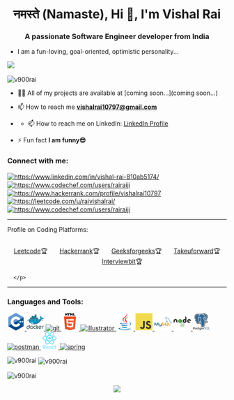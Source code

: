 <h1 align="center">  नमस्ते (Namaste), Hi 👋, I'm Vishal Rai</h1>

<h3 align="center">A passionate Software Engineer developer from India</h3>

- I am a fun-loving, goal-oriented, optimistic personality...


 <img src="https://github.com/demartini/demartini/blob/master/code.gif">

<p align="left"> <img src="https://komarev.com/ghpvc/?username=v900rai&label=Profile%20views&color=0e75b6&style=flat" alt="v900rai" /> </p>




- 👨‍💻 All of my projects are available at [coming soon...](coming soon...)

- 📫 How to reach me **vishalrai10797@gmail.com**
- - 📫 How to reach me on LinkedIn:
      <a href="https://www.linkedin.com/in/vishal-rai-810ab5174//" rel="nofollow">LinkedIn Profile</a>  

- ⚡ Fun fact **I am funny😎**


<h3 align="left">Connect with me:</h3>
<p align="left">
<a href="https://https://www.linkedin.com/in/vishal-rai-810ab5174/" target="blank"><img align="center" src="https://raw.githubusercontent.com/rahuldkjain/github-profile-readme-generator/master/src/images/icons/Social/linked-in-alt.svg" alt="https://www.linkedin.com/in/vishal-rai-810ab5174/" height="30" width="40" /></a>
<a href="https://www.codechef.com/users/https://www.codechef.com/users/rairaiji" target="blank"><img align="center" src="https://cdn.jsdelivr.net/npm/simple-icons@3.1.0/icons/codechef.svg" alt="https://www.codechef.com/users/rairaiji" height="30" width="40" /></a>
<a href="https://www.hackerrank.com/https://www.hackerrank.com/profile/vishalrai10797" target="blank"><img align="center" src="https://raw.githubusercontent.com/rahuldkjain/github-profile-readme-generator/master/src/images/icons/Social/hackerrank.svg" alt="https://www.hackerrank.com/profile/vishalrai10797" height="30" width="40" /></a>
<a href="https://www.leetcode.com/https://leetcode.com/u/raivishalrai/" target="blank"><img align="center" src="https://raw.githubusercontent.com/rahuldkjain/github-profile-readme-generator/master/src/images/icons/Social/leet-code.svg" alt="https://leetcode.com/u/raivishalrai/" height="30" width="40" /></a>
<a href="https://auth.geeksforgeeks.org/user/https://www.codechef.com/users/rairaiji" target="blank"><img align="center" src="https://raw.githubusercontent.com/rahuldkjain/github-profile-readme-generator/master/src/images/icons/Social/geeks-for-geeks.svg" alt="https://www.codechef.com/users/rairaiji" height="30" width="40" /></a>
</p>


<hr></hr>

Profile on Coding Platforms:
<br></br>
<p align="center">
<a href="https://leetcode.com/u/RaiVishalRai/" rel="nofollow">Leetcode</a>🏆
&nbsp;&nbsp;&nbsp;&nbsp;&nbsp;&nbsp;<a href="https://www.hackerrank.com/profile/vishalrai10797" rel="nofollow">Hackerrank</a>🏆
&nbsp;&nbsp;&nbsp;&nbsp;&nbsp;&nbsp;<a href="https://www.geeksforgeeks.org/user/vishalrai10797/" rel="nofollow">Geeksforgeeks</a>🏆
&nbsp;&nbsp;&nbsp;&nbsp;&nbsp;&nbsp;<a href="https://takeuforward.org/profile/vishalrai0007" rel="nofollow">Takeuforward</a>🏆
 &nbsp;&nbsp;&nbsp;&nbsp;&nbsp;&nbsp;<a href="https://www.interviewbit.com/profile/rairaivishalrai/" rel="nofollow">Interviewbit</a>🏆
      
      </p>
<hr></hr>









<h3 align="left">Languages and Tools:</h3>
<p align="left"> <a href="https://www.w3schools.com/cpp/" target="_blank" rel="noreferrer"> <img src="https://raw.githubusercontent.com/devicons/devicon/master/icons/cplusplus/cplusplus-original.svg" alt="cplusplus" width="40" height="40"/> </a> <a href="https://www.docker.com/" target="_blank" rel="noreferrer"> <img src="https://raw.githubusercontent.com/devicons/devicon/master/icons/docker/docker-original-wordmark.svg" alt="docker" width="40" height="40"/> </a> <a href="https://git-scm.com/" target="_blank" rel="noreferrer"> <img src="https://www.vectorlogo.zone/logos/git-scm/git-scm-icon.svg" alt="git" width="40" height="40"/> </a> <a href="https://www.w3.org/html/" target="_blank" rel="noreferrer"> <img src="https://raw.githubusercontent.com/devicons/devicon/master/icons/html5/html5-original-wordmark.svg" alt="html5" width="40" height="40"/> </a> <a href="https://www.adobe.com/in/products/illustrator.html" target="_blank" rel="noreferrer"> <img src="https://www.vectorlogo.zone/logos/adobe_illustrator/adobe_illustrator-icon.svg" alt="illustrator" width="40" height="40"/> </a> <a href="https://www.java.com" target="_blank" rel="noreferrer"> <img src="https://raw.githubusercontent.com/devicons/devicon/master/icons/java/java-original.svg" alt="java" width="40" height="40"/> </a> <a href="https://developer.mozilla.org/en-US/docs/Web/JavaScript" target="_blank" rel="noreferrer"> <img src="https://raw.githubusercontent.com/devicons/devicon/master/icons/javascript/javascript-original.svg" alt="javascript" width="40" height="40"/> </a> <a href="https://www.mysql.com/" target="_blank" rel="noreferrer"> <img src="https://raw.githubusercontent.com/devicons/devicon/master/icons/mysql/mysql-original-wordmark.svg" alt="mysql" width="40" height="40"/> </a> <a href="https://nodejs.org" target="_blank" rel="noreferrer"> <img src="https://raw.githubusercontent.com/devicons/devicon/master/icons/nodejs/nodejs-original-wordmark.svg" alt="nodejs" width="40" height="40"/> </a> <a href="https://www.postgresql.org" target="_blank" rel="noreferrer"> <img src="https://raw.githubusercontent.com/devicons/devicon/master/icons/postgresql/postgresql-original-wordmark.svg" alt="postgresql" width="40" height="40"/> </a> <a href="https://postman.com" target="_blank" rel="noreferrer"> <img src="https://www.vectorlogo.zone/logos/getpostman/getpostman-icon.svg" alt="postman" width="40" height="40"/> </a> <a href="https://reactjs.org/" target="_blank" rel="noreferrer"> <img src="https://raw.githubusercontent.com/devicons/devicon/master/icons/react/react-original-wordmark.svg" alt="react" width="40" height="40"/> </a> <a href="https://spring.io/" target="_blank" rel="noreferrer"> <img src="https://www.vectorlogo.zone/logos/springio/springio-icon.svg" alt="spring" width="40" height="40"/> </a> </p>

<p><img align="left" src="https://github-readme-stats.vercel.app/api/top-langs?username=v900rai&show_icons=true&locale=en&layout=compact" alt="v900rai" /></p>

<p>&nbsp;<img align="center" src="https://github-readme-stats.vercel.app/api?username=v900rai&show_icons=true&locale=en" alt="v900rai" /></p>

<p><img align="center" src="https://github-readme-streak-stats.herokuapp.com/?user=v900rai&" alt="v900rai" /></p>

<p align="center"><img src="https://github-readme-stats.vercel.app/api/top-langs/?username=v900rai&langs_count=10"> </p>





